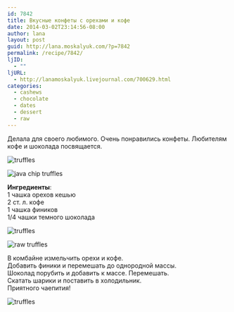 ```yaml
---
id: 7842
title: Вкусные конфеты с орехами и кофе
date: 2014-03-02T23:14:56-08:00
author: lana
layout: post
guid: http://lana.moskalyuk.com/?p=7842
permalink: /recipe/7842/
ljID:
  - ""
ljURL:
  - http://lanamoskalyuk.livejournal.com/700629.html
categories:
  - cashews
  - chocolate
  - dates
  - dessert
  - raw
---
```

Делала для своего любимого. Очень понравились конфеты. Любителям кофе и шоколада посвящается.

![truffles](http://farm3.staticflickr.com/2872/12898497554_d137881ed7_c.jpg) 

![java chip truffles](http://farm8.staticflickr.com/7350/12898099655_6cafb4297a_c.jpg) 

**Ингредиенты**:  
1 чашка орехов кешью  
2 ст. л. кофе  
1 чашка фиников  
1/4 чашки темного шоколада

![truffles](http://farm4.staticflickr.com/3820/12898509194_be0d49ca50_c.jpg) 

![raw truffles](http://farm8.staticflickr.com/7432/12898109295_5814c83891_c.jpg) 

В комбайне измельчить орехи и кофе.  
Добавить финики и перемешать до однородной массы.  
Шоколад порубить и добавить к массе. Перемешать.  
Скатать шарики и поставить в холодильник.  
Приятного чаепития!

![truffles](http://farm4.staticflickr.com/3786/12898090565_1ae2aa1b91_c.jpg)